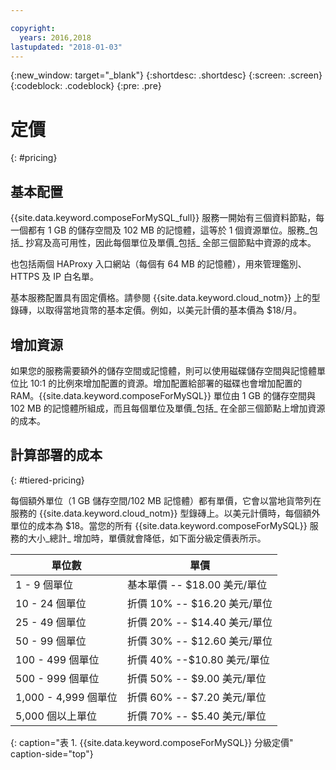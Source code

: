 ```yaml
---

copyright:
  years: 2016,2018
lastupdated: "2018-01-03"
---
```


{:new_window: target="_blank"}
{:shortdesc: .shortdesc}
{:screen: .screen}
{:codeblock: .codeblock}
{:pre: .pre}

# 定價
{: #pricing}

## 基本配置

{{site.data.keyword.composeForMySQL_full}} 服務一開始有三個資料節點，每一個都有 1 GB 的儲存空間及 102 MB 的記憶體，這等於 1 個資源單位。服務_包括_ 抄寫及高可用性，因此每個單位及單價_包括_ 全部三個節點中資源的成本。 

也包括兩個 HAProxy 入口網站（每個有 64 MB 的記憶體），用來管理鑑別、HTTPS 及 IP 白名單。

基本服務配置具有固定價格。請參閱 {{site.data.keyword.cloud_notm}} 上的型錄磚，以取得當地貨幣的基本定價。例如，以美元計價的基本價為 $18/月。

## 增加資源
如果您的服務需要額外的儲存空間或記憶體，則可以使用磁碟儲存空間與記憶體單位比 10:1 的比例來增加配置的資源。增加配置給部署的磁碟也會增加配置的 RAM。{{site.data.keyword.composeForMySQL}} 單位由 1 GB 的儲存空間與 102 MB 的記憶體所組成，而且每個單位及單價_包括_ 在全部三個節點上增加資源的成本。

## 計算部署的成本
{: #tiered-pricing}

每個額外單位（1 GB 儲存空間/102 MB 記憶體）都有單價，它會以當地貨幣列在服務的 {{site.data.keyword.cloud_notm}} 型錄磚上。以美元計價時，每個額外單位的成本為 $18。當您的所有 {{site.data.keyword.composeForMySQL}} 服務的大小_總計_ 增加時，單價就會降低，如下面分級定價表所示。

單位數|單價
----------|-----------
1 - 9 個單位|基本單價 -- $18.00 美元/單位
10 - 24 個單位|折價 10% -- $16.20 美元/單位
25 - 49 個單位|折價 20% -- $14.40 美元/單位
50 - 99 個單位|折價 30% -- $12.60 美元/單位
100 - 499 個單位|折價 40% --$10.80 美元/單位
500 - 999 個單位|折價 50% -- $9.00 美元/單位
1,000 - 4,999 個單位|折價 60% -- $7.20 美元/單位
5,000 個以上單位|折價 70% -- $5.40 美元/單位
{: caption="表 1. {{site.data.keyword.composeForMySQL}} 分級定價" caption-side="top"}
